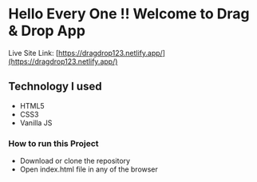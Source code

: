 # Hello Every One !! Welcome to Drag & Drop App
Live Site Link: [https://dragdrop123.netlify.app/](https://dragdrop123.netlify.app/)


## Technology I used

- HTML5 
- CSS3
- Vanilla JS



### How to run this Project
* Download or clone the repository
* Open index.html file in any of the browser
